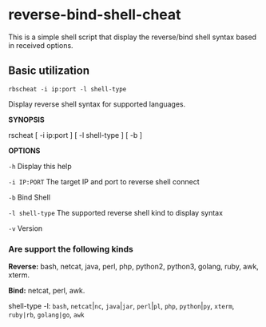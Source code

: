 # reverse-bind-shell-cheat
This is a simple shell script that display the reverse/bind shell syntax based in received options.

## Basic utilization

`rbscheat -i ip:port -l shell-type`

Display reverse shell syntax for supported languages.


**SYNOPSIS** 

rscheat [ -i ip:port ] [ -l shell-type ] [ -b ]



**OPTIONS**

`-h`            Display this help

`-i IP:PORT`    The target IP and port to reverse shell connect

`-b`    Bind Shell

`-l shell-type` The supported reverse shell kind to display syntax

`-v`            Version


### Are support the following kinds

   **Reverse:** bash, netcat, java, perl, php, python2, python3, golang, ruby, awk, xterm.

   **Bind:** netcat, perl, awk.



shell-type -l: `bash`, `netcat`|`nc`, `java`|`jar`, `perl`|`pl`, `php`, `python`|`py`, `xterm`, `ruby|rb`, `golang|go`, `awk`
   
